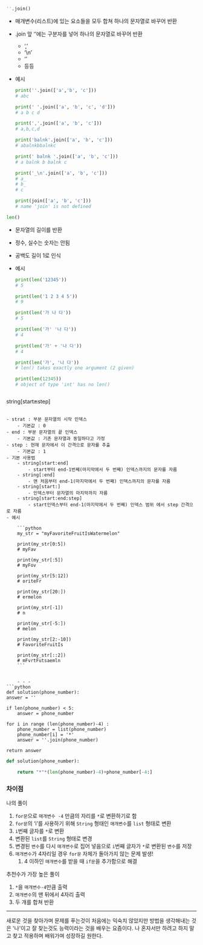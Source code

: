 ```python
''.join()
```

- 매개변수(리스트)에 있는 요소들을 모두 합쳐 하나의 문자열로 바꾸어 반환
- .join 앞 ‘’에는 구분자를 넣어 하나의 문자열로 바꾸어 반환
    - ‘,’
    - ‘\n’
    - ‘’
    - 등등
- 예시
    
    ```python
    print(''.join(['a','b', 'c']))
    # abc
    
    print(' '.join(['a', 'b', 'c', 'd']))
    # a b c d
    
    print(','.join(['a', 'b', 'c']))
    # a,b,c,d
    
    print('balnk'.join(['a', 'b', 'c']))
    # abalnkbbalnkc
    
    print(' balnk '.join(['a', 'b', 'c']))
    # a balnk b balnk c
    
    print('_\n'.join(['a', 'b', 'c']))
    # a_
    # b_
    # c
    
    print(join(['a', 'b', 'c']))
    # name 'join' is not defined
    ```
    

```python
len()
```

- 문자열의 길이를 반환
- 정수, 실수는 숫자는 안됨
- 공백도 길이 1로 인식
- 예시
    
    ```python
    print(len('12345'))
    # 5
    
    print(len('1 2 3 4 5'))
    # 9
    
    print(len('가 나 다'))
    # 5
    
    print(len('가' '나 다'))
    # 4
    
    print(len('가' + '나 다'))
    # 4
    
    print(len('가', '나 다'))
    # len() takes exactly one argument (2 given)
    
    print(len(12345))
    # object of type 'int' has no len()
    ```


    ```python
string[start:end:step]
```

- strat : 부분 문자열의 시작 인덱스
    - 기본값 : 0
- end : 부분 문자열의 끝 인덱스
    - 기본값 : 기존 문자열과 동일하다고 가정
- step : 현재 문자에서 이 간격으로 문자를 추출
    - 기본값 : 1
- 기본 사용법
    - string[start:end]
        - start부터 end-1번째(마지막에서 두 번째) 인덱스까지의 문자를 자름
    - string[:end]
        - 맨 처음부터 end-1(마지막에서 두 번째) 인덱스까지의 문자를 자름
    - string[start:]
        - 인덱스부터 문자열의 마지막까지 자름
    - string[start:end:step]
        - start인덱스부터 end-1(마지막에서 두 번째) 인덱스 범위 에서 step 간격으로 자름
- 예시
    
    ```python
    my_str = "myFavoriteFruitIsWatermelon"
    
    print(my_str[0:5])
    # myFav
    
    print(my_str[:5])
    # myFov
    
    print(my_str[5:12])
    # oriteFr
    
    print(my_str[20:])
    # ermelon
    
    print(my_str[-1])
    # n
    
    print(my_str[-5:])
    # melon
    
    print(my_str[2:-10])
    # FavoriteFruitIs
    
    print(my_str[::2])
    # mFvrtFutsaemln
    ```


    - - -
```python
def solution(phone_number):
answer = ''

if len(phone_number) < 5:
    answer = phone_number

for i in range (len(phone_number)-4) :
    phone_number = list(phone_number)
    phone_number[i] = '*'
    answer = ''.join(phone_number)
    
return answer
```

```python
def solution(phone_number):

    return "*"*(len(phone_number)-4)+phone_number[-4:]
```

### 차이점

나의 풀이

1. `for문`으로 `매개변수 -4` 만큼의 자리를 `*`로 변환하기로 함
2. `for문`의 ‘i’를 사용하기 위해 `String` 형태인 `매개변수`를 `list` 형태로 변환
3. `i`번째 글자를 `*`로 변환
4. 변환된 `list`를 `String` 형태로 변경
5. 변경된 `변수`를 다시 `매개변수`로 집어 넣음으로 `i`번째 글자가 `*`로 변환된 `변수`를 저장
6. `매개변수`가 4자리일 경우 `for문` 자체가 돌아가지 않는 문제 발생!
    1. 4 이하인 `매개변수`를 받을 때 `if문`을 추가함으로 해결
    

추천수가 가장 높은 풀이

1. `*`을 `매개변수-4`만큼 출력
2. `매개변수`의 맨 뒤에서 4자리 출력
3. 두 개를 합쳐 반환


- - -

새로운 것을 찾아가며 문제를 푸는것이 처음에는 익숙치 않았지만 방법을 생각해내는 것은 '나'이고 잘 찾는것도 능력이라는 것을 배우는 요즘이다.
나 혼자서만 하려고 하지 말고 찾고 적용하며 배워가며 성장하길 원한다.